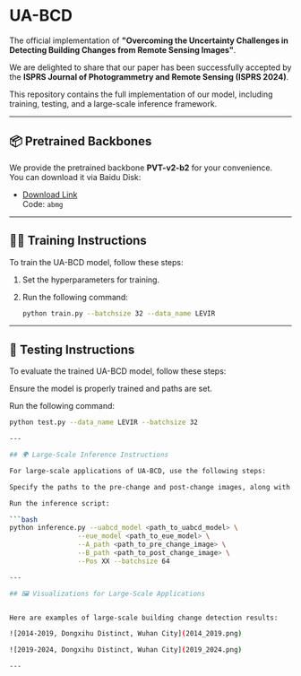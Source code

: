 # UA-BCD

The official implementation of **"Overcoming the Uncertainty Challenges in Detecting Building Changes from Remote Sensing Images"**.

We are delighted to share that our paper has been successfully accepted by the **ISPRS Journal of Photogrammetry and Remote Sensing (ISPRS 2024)**.

This repository contains the full implementation of our model, including training, testing, and a large-scale inference framework.

---

## 📦 Pretrained Backbones

We provide the pretrained backbone **PVT-v2-b2** for your convenience.  
You can download it via Baidu Disk:

- [Download Link](https://pan.baidu.com/s/16sA3ZejzcItAWa2JE1G6vg?pwd=abmg)  
  Code: `abmg`

---

## 🏋️‍♀️ Training Instructions

To train the UA-BCD model, follow these steps:

1. Set the hyperparameters for training.
2. Run the following command:

   ```bash
   python train.py --batchsize 32 --data_name LEVIR
   
---

## 🧪 Testing Instructions

To evaluate the trained UA-BCD model, follow these steps:

Ensure the model is properly trained and paths are set.

Run the following command:
   ```bash
   python test.py --data_name LEVIR --batchsize 32

---

## 🌍 Large-Scale Inference Instructions

For large-scale applications of UA-BCD, use the following steps:

Specify the paths to the pre-change and post-change images, along with the model paths.

Run the inference script:

   ```bash
   python inference.py --uabcd_model <path_to_uabcd_model> \
                    --eue_model <path_to_eue_model> \
                    --A_path <path_to_pre_change_image> \
                    --B_path <path_to_post_change_image> \
                    --Pos XX --batchsize 64

---

## 🖼️ Visualizations for Large-Scale Applications


Here are examples of large-scale building change detection results:

![2014-2019, Dongxihu Distinct, Wuhan City](2014_2019.png)

![2019-2024, Dongxihu Distinct, Wuhan City](2019_2024.png)

---
